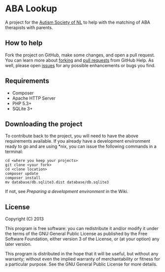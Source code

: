 ABA Lookup
==========

A project for the [Autism Society of NL] to help with the matching of ABA therapists with parents.

How to help
-----------

Fork the project on GitHub, make some changes, and open a pull request. You can learn more about [forking] and [pull requests] from GitHub Help. As well, please open [issues] for any possible enhancements or bugs you find.

Requirements
------------

- Composer
- Apache HTTP Server
- PHP 5.3+
- SQLite 3+

Downloading the project
-----------------------

To contribute back to the project, you will need to have the above requirements available. If you already have a development environment ready to go and are using *nix, you can issue the following commands in a terminal:

    cd <where you keep your projects>
    git clone <your fork>
    cd <clone location>
    composer update
    composer install
    mv database/db.sqlite3.dist database/db.sqlite3

If not, see *Preparing a development environment* in the Wiki.

License
-------

Copyright (C) 2013

This program is free software: you can redistribute it and/or modify it under the terms of the GNU General Public License as published by the Free Software Foundation, either version 3 of the License, or (at your option) any later version.

This program is distributed in the hope that it will be useful, but without any warranty; without even the implied warranty of merchantability or fitness for a particular purpose. See the GNU General Public License for more details.

  [forking]:https://help.github.com/articles/fork-a-repo
  [pull requests]:https://help.github.com/articles/using-pull-requests
  [issues]:https://help.github.com/articles/be-social#issues
  [Autism Society of NL]:http://www.autism.nf.net/
